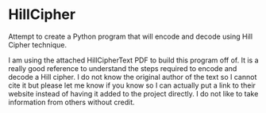 # HillCipher
Attempt to create a Python program that will encode and decode using Hill Cipher technique.

I am using the attached HillCipherText PDF to build this program off of. It is a really good reference to understand the steps required to encode and decode a Hill cipher. I do not know the original author of the text so I cannot cite it but please let me know if you know so I can actually put a link to their website instead of having it added to the project directly. I do not like to take information from others without credit.
